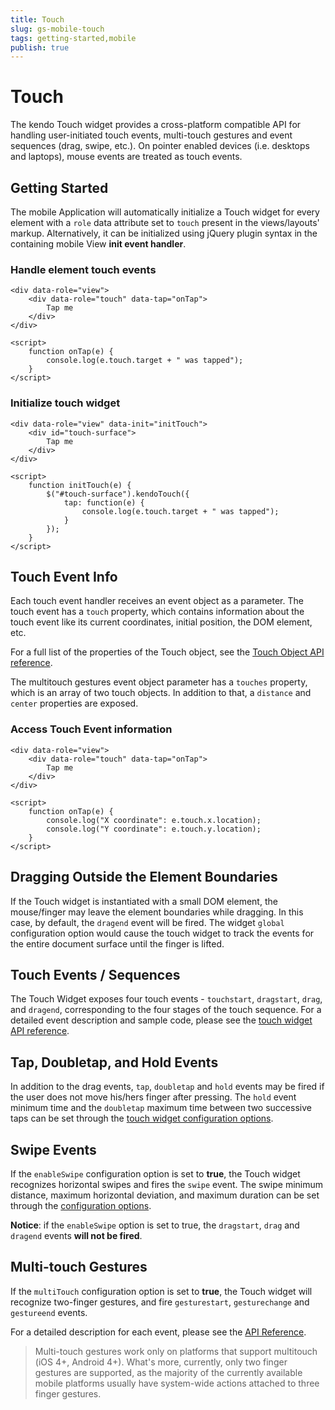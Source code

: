 ```yaml
---
title: Touch
slug: gs-mobile-touch
tags: getting-started,mobile
publish: true
---
```


# Touch

The kendo Touch widget provides a cross-platform compatible API for handling user-initiated touch events, multi-touch gestures and event sequences (drag, swipe, etc.).
On pointer enabled devices (i.e. desktops and laptops), mouse events are treated as touch events.

## Getting Started

The mobile Application will automatically initialize a Touch widget for every element with a `role` data attribute set to `touch` present in the views/layouts' markup.
Alternatively, it can be initialized using jQuery plugin syntax in the containing mobile View **init event handler**.

### Handle element touch events

    <div data-role="view">
        <div data-role="touch" data-tap="onTap">
            Tap me
        </div>
    </div>

    <script>
        function onTap(e) {
            console.log(e.touch.target + " was tapped");
        }
    </script>

### Initialize touch widget

    <div data-role="view" data-init="initTouch">
        <div id="touch-surface">
            Tap me
        </div>
    </div>

    <script>
        function initTouch(e) {
            $("#touch-surface").kendoTouch({
                tap: function(e) {
                    console.log(e.touch.target + " was tapped");
                }
            });
        }
    </script>

## Touch Event Info

Each touch event handler receives an event object as a parameter. The touch event has a `touch` property,
which contains information about the touch event like its current coordinates, initial position,
the DOM element, etc.

For a full list of the properties of the Touch object, see the [Touch Object API reference](/api/mobile/touch/#TouchObject).

The multitouch gestures event object parameter has a `touches` property, which is an array of two touch objects.
In addition to that, a `distance` and `center` properties are exposed.

### Access Touch Event information

    <div data-role="view">
        <div data-role="touch" data-tap="onTap">
            Tap me
        </div>
    </div>

    <script>
        function onTap(e) {
            console.log("X coordinate": e.touch.x.location);
            console.log("Y coordinate": e.touch.y.location);
        }
    </script>

## Dragging Outside the Element Boundaries

If the Touch widget is instantiated with a small DOM element, the mouse/finger may leave the element boundaries while dragging.
In this case, by default, the `dragend` event will be fired.
The widget `global` configuration option would cause the touch widget to track the events for the entire document surface until the finger is lifted.

## Touch Events / Sequences

The Touch Widget exposes four touch events - `touchstart`, `dragstart`, `drag`, and `dragend`, corresponding to the four stages of the touch sequence.
For a detailed event description and sample code, please see the [touch widget API reference](/api/mobile/touch).

## Tap, Doubletap, and Hold Events

In addition to the drag events, `tap`, `doubletap` and `hold` events may be fired if the user does not move his/hers finger after pressing.
The `hold` event minimum time and the `doubletap` maximum time between two successive taps can be set through the [touch widget configuration options](/api/mobile/touch#configuration).

## Swipe Events

If the `enableSwipe` configuration option is set to **true**, the Touch widget recognizes horizontal swipes and fires the `swipe` event.
The swipe minimum distance, maximum horizontal deviation, and maximum duration can be set through the [configuration options](/api/mobile/touch#configuration).

**Notice**: if the `enableSwipe` option is set to true, the `dragstart`, `drag` and `dragend` events **will not be fired**.

## Multi-touch Gestures

If the `multiTouch` configuration option is set to **true**, the Touch widget will recognize two-finger gestures,
and fire `gesturestart`, `gesturechange` and `gestureend` events.

For a detailed description for each event, please see the [API Reference](/api/mobile/touch).

> Multi-touch gestures work only on platforms that support multitouch (iOS 4+, Android 4+). What's more, currently, only two finger gestures are supported,
as the majority of the currently available mobile platforms usually have system-wide actions attached to three finger gestures.